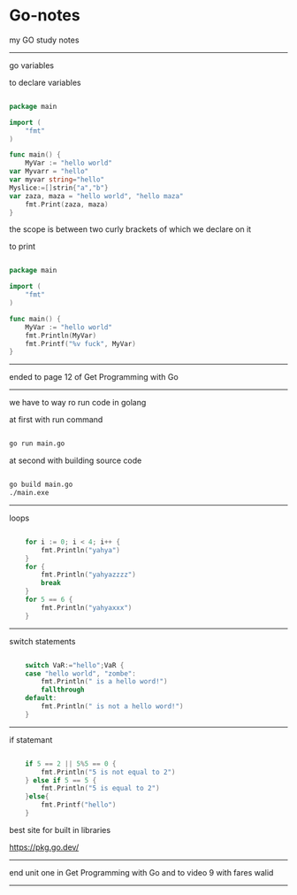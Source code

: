 # Go-notes
my GO study notes
________________ 

go variables 

to declare variables 

```go

package main

import (
	"fmt"
)

func main() {
	MyVar := "hello world"
var Myvarr = "hello"
var myvar string="hello"
Myslice:=[]strin{"a","b"}
var zaza, maza = "hello world", "hello maza"
	fmt.Print(zaza, maza)
}

```
the scope is between two curly brackets of which we declare on it

to print 

```go

package main

import (
	"fmt"
)

func main() {
	MyVar := "hello world"
	fmt.Println(MyVar)
	fmt.Printf("%v fuck", MyVar)
}


```

__________________________

ended to page 12 of  Get Programming with Go


_________________________________________________________________________________


we have to way ro run code in golang 

at first with run command

```bash

go run main.go

```

at second with building source code

```bash

go build main.go
./main.exe

```

________________________________________

loops

```go

	for i := 0; i < 4; i++ {
		fmt.Println("yahya")
	}
	for {
		fmt.Println("yahyazzzz")
		break
	}
	for 5 == 6 {
		fmt.Println("yahyaxxx")
	}

```
____________________

switch statements

```go

	switch VaR:="hello";VaR {
	case "hello world", "zombe":
		fmt.Println(" is a hello word!")
		fallthrough
	default:
		fmt.Println(" is not a hello word!")
	}

```

____________________________________

if statemant

```go

	if 5 == 2 || 5%5 == 0 {
		fmt.Println("5 is not equal to 2")
	} else if 5 == 5 {
		fmt.Println("5 is equal to 2")
	}else{
		fmt.Printf("hello")
	}

```

best site for built in libraries

https://pkg.go.dev/

______________________________________



end unit one in Get Programming with Go and to video 9 with fares walid

_________________________________________________
